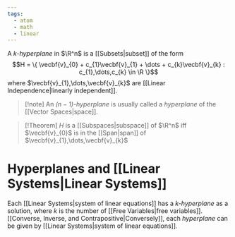 ```yaml
---
tags:
  - atom
  - math
  - linear
---
```

A *$\mathit{k}$-hyperplane* in $\R^n$ is a [[Subsets|subset]] of the form
$$H = \{ \vecbf{v}_{0} + c_{1}\vecbf{v}_{1} + \dots + c_{k}\vecbf{v}_{k} : c_{1},\dots,c_{k} \in \R \}$$
where $\vecbf{v}_{1},\dots,\vecbf{v}_{k}$ are [[Linear Independence|linearly independent]].

> [!note] An *$\mathit{(n-1)}$-hyperplane* is usually called a *hyperplane* of the [[Vector Spaces|space]].

> [!Theorem] $H$ is a [[Subspaces|subspace]] of $\R^n$ iff $\vecbf{v}_{0}$ is in the [[Span|span]] of $\vecbf{v}_{1},\dots,\vecbf{v}_{k}$

# Hyperplanes and [[Linear Systems|Linear Systems]]
Each [[Linear Systems|system of linear equations]] has a *$\mathit{k}$-hyperplane* as a solution, where $k$ is the number of [[Free Variables|free variables]].
[[Converse, Inverse, and Contrapositive|Conversely]], each *hyperplane* can be given by [[Linear Systems|system of linear equations]].